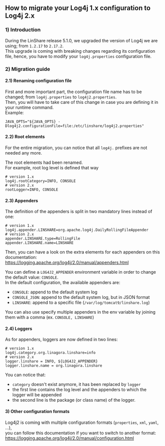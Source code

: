 ##  How to migrate your Log4j 1.x configuration to Log4j 2.x

### 1) Introduction

During the LinShare release 5.1.0, we upgraded the version of Log4j we are using; 
from `1.2.17` to `2.17.2`.  
This upgrade is coming with breaking changes regarding its configuration file, 
hence, you have to modify your `log4j.properties` configuration file.


### 2) Migration guide

#### 2.1) Renaming configuration file

First and more important part, the configuration file name has to be changed;
from `log4j.properties` to `log4j2.properties`.  
Then, you will have to take care of this change in case you are defining it in your runtime command.  
Example:  
```
JAVA_OPTS="${JAVA_OPTS} -Dlog4j2.configurationFile=file:/etc/linshare/log4j2.properties"
```

#### 2.2) Root elements

For the entire migration, you can notice that all `log4j.` prefixes are not needed any more.

The root elements had been renamed.  
For example, root log level is defined that way
```
# version 1.x
log4j.rootCategory=INFO, CONSOLE
# version 2.x
rootLogger=INFO, CONSOLE
```

#### 2.3) Appenders

The definition of the appenders is split in two mandatory lines instead of one:  
```
# version 1.x
log4j.appender.LINSHARE=org.apache.log4j.DailyRollingFileAppender
# version 2.x
appender.LINSHARE.type=RollingFile
appender.LINSHARE.name=LINSHARE
```

Then, you can have a look on the extra elements for each appenders on this documentation:  
https://logging.apache.org/log4j/2.0/manual/appenders.html

You can define a `LOG4J2_APPENDER` environment variable in order to change the default value: `CONSOLE`.  
In the default configuration, the available appenders are: 
- `CONSOLE`: append to the default system log
- `CONSOLE_JSON`:  append to the default system log, but in JSON format
- `LINSHARE`: append to a specific file (`/var/log/tomcat9/linshare.log`)

You can also use specify multiple appenders in the env variable by joining them with a comma (ex. `CONSOLE, LINSHARE`)

#### 2.4) Loggers

As for appenders, loggers are now defined in two lines:
```
# version 1.x
log4j.category.org.linagora.linshare=info
# version 2.x
logger.linshare = INFO, ${LOG4J2_APPENDER}
logger.linshare.name = org.linagora.linshare
```

You can notice that:
* `category` doesn't exist anymore, it has been replaced by `logger`
* the first line contains the log level and the appenders to which the logger will be appended
* the second line is the package (or class name) of the logger.

#### 3) Other configuration formats

Log4j2 is coming with multiple configuration formats (`properties`, `xml`, `yaml`, ...),  
you can follow this documentation if you want to switch to another format:  
https://logging.apache.org/log4j/2.0/manual/configuration.html

